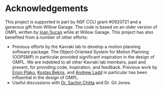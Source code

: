 #  Acknowledgements

This project is supported in part by NSF CCLI grant #0920721 and a generous gift from Willow Garage. The code is based on an older version of OMPL written by [Ioan Șucan](http://ioan.sucan.ro) while at Willow Garage. This project has also benefited from a number of other efforts:

- Previous efforts by the Kavraki lab to develop a motion planning software package. The Object-Oriented System for Motion Planning (OOPSMP) in particular provided significant inspiration in the design of OMPL. We are indebted to all other Kavraki lab members, past and present, for providing code, inspiration, and feedback. Previous work by [Erion Plaku](http://faculty.cua.edu/plaku/index.html), [Kostas Bekris](http://www.pracsyslab.org/bekris), and [Andrew Ladd](http://www.cse.unr.edu/robotics/tc-apc/andrew_ladd) in particular has been influential in the design of OMPL.
- Useful discussions with [Dr. Sachin Chitta](http://www.sachinchitta.org) and Dr. Gil Jones.
